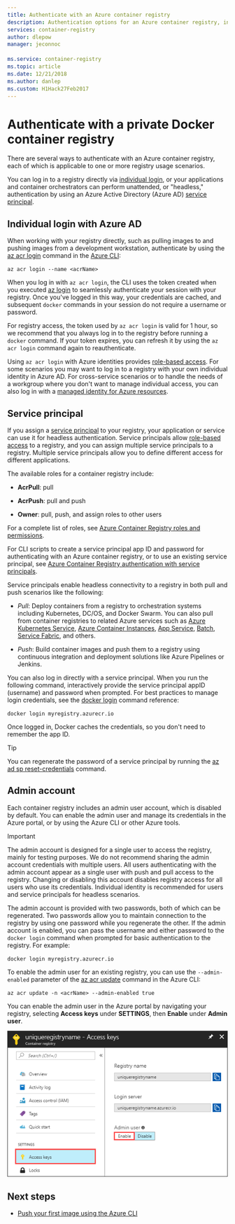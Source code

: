 ```yaml
---
title: Authenticate with an Azure container registry
description: Authentication options for an Azure container registry, including signing in with an Azure Active Directory identity, using service principals, and using optional admin credentials.
services: container-registry
author: dlepow
manager: jeconnoc

ms.service: container-registry
ms.topic: article
ms.date: 12/21/2018
ms.author: danlep
ms.custom: H1Hack27Feb2017
---
```


# Authenticate with a private Docker container registry

There are several ways to authenticate with an Azure container registry, each of which is applicable to one or more registry usage scenarios.

You can log in to a registry directly via [individual login](#individual-login-with-azure-ad), or your applications and container orchestrators can perform unattended, or "headless," authentication by using an Azure Active Directory (Azure AD) [service principal](#service-principal).

## Individual login with Azure AD

When working with your registry directly, such as pulling images to and pushing images from a development workstation, authenticate by using the [az acr login](/cli/azure/acr?view=azure-cli-latest#az-acr-login) command in the [Azure CLI](/cli/azure/install-azure-cli):

```azurecli
az acr login --name <acrName>
```

When you log in with `az acr login`, the CLI uses the token created when you executed [az login](/cli/azure/reference-index#az-login) to seamlessly authenticate your session with your registry. Once you've logged in this way, your credentials are cached, and subsequent `docker` commands in your session do not require a username or password. 

For registry access, the token used by `az acr login` is valid for 1 hour, so we recommend that you always log in to the registry before running a `docker` command. If your token expires, you can refresh it by using the `az acr login` command again to reauthenticate. 

Using `az acr login` with Azure identities provides [role-based access](../role-based-access-control/role-assignments-portal.md). For some scenarios you may want to log in to a registry with your own individual identity in Azure AD. For cross-service scenarios or to handle the needs of a workgroup where you don't want to manage individual access, you can also log in with a [managed identity for Azure resources](container-registry-authentication-managed-identity.md).

## Service principal

If you assign a [service principal](../active-directory/develop/app-objects-and-service-principals.md) to your registry, your application or service can use it for headless authentication. Service principals allow [role-based access](../role-based-access-control/role-assignments-portal.md) to a registry, and you can assign multiple service principals to a registry. Multiple service principals allow you to define different access for different applications.

The available roles for a container registry include:

* **AcrPull**: pull

* **AcrPush**: pull and push

* **Owner**: pull, push, and assign roles to other users

For a complete list of roles, see [Azure Container Registry roles and permissions](container-registry-roles.md).

For CLI scripts to create a service principal app ID and password for authenticating with an Azure container registry, or to use an existing service principal, see [Azure Container Registry authentication with service principals](container-registry-auth-service-principal.md).

Service principals enable headless connectivity to a registry in both pull and push scenarios like the following:

  * *Pull*: Deploy containers from a registry to orchestration systems including Kubernetes, DC/OS, and Docker Swarm. You can also pull from container registries to related Azure services such as [Azure Kubernetes Service](container-registry-auth-aks.md), [Azure Container Instances](container-registry-auth-aci.md), [App Service](../app-service/index.yml), [Batch](../batch/index.yml), [Service Fabric](/azure/service-fabric/), and others.

  * *Push*: Build container images and push them to a registry using continuous integration and deployment solutions like Azure Pipelines or Jenkins.

You can also log in directly with a service principal. When you run the following command, interactively provide the service principal appID (username) and password when prompted. For best practices to manage login credentials, see the [docker login](https://docs.docker.com/engine/reference/commandline/login/) command reference:

```
docker login myregistry.azurecr.io
```

Once logged in, Docker caches the credentials, so you don't need to remember the app ID.

> [!TIP]
> You can regenerate the password of a service principal by running the [az ad sp reset-credentials](/cli/azure/ad/sp?view=azure-cli-latest) command.
>

## Admin account

Each container registry includes an admin user account, which is disabled by default. You can enable the admin user and manage its credentials in the Azure portal, or by using the Azure CLI or other Azure tools.

> [!IMPORTANT]
> The admin account is designed for a single user to access the registry, mainly for testing purposes. We do not recommend sharing the admin account credentials with multiple users. All users authenticating with the admin account appear as a single user with push and pull access to the registry. Changing or disabling this account disables registry access for all users who use its credentials. Individual identity is recommended for users and service principals for headless scenarios.
>

The admin account is provided with two passwords, both of which can be regenerated. Two passwords allow you to maintain connection to the registry by using one password while you regenerate the other. If the admin account is enabled, you can pass the username and either password to the `docker login` command when prompted for basic authentication to the registry. For example:

```
docker login myregistry.azurecr.io 
```


To enable the admin user for an existing registry, you can use the `--admin-enabled` parameter of the [az acr update](/cli/azure/acr?view=azure-cli-latest#az-acr-update) command in the Azure CLI:

```azurecli
az acr update -n <acrName> --admin-enabled true
```

You can enable the admin user in the Azure portal by navigating your registry, selecting **Access keys** under **SETTINGS**, then **Enable** under **Admin user**.

![Enable admin user UI in the Azure portal][auth-portal-01]

## Next steps

* [Push your first image using the Azure CLI](container-registry-get-started-azure-cli.md)

<!-- IMAGES -->
[auth-portal-01]: ./media/container-registry-authentication/auth-portal-01.png
